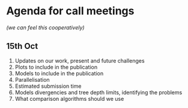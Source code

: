 # Agenda for call meetings 
_(we can feel this cooperatively)_

## 15th Oct

1) Updates on our work, present and future challenges
2) Plots to include in the publication
3) Models to include in the publication
4) Parallelisation
5) Estimated submission time
6) Models divergencies and tree depth limits, identifying the problems
7) What comparison algorithms should we use
